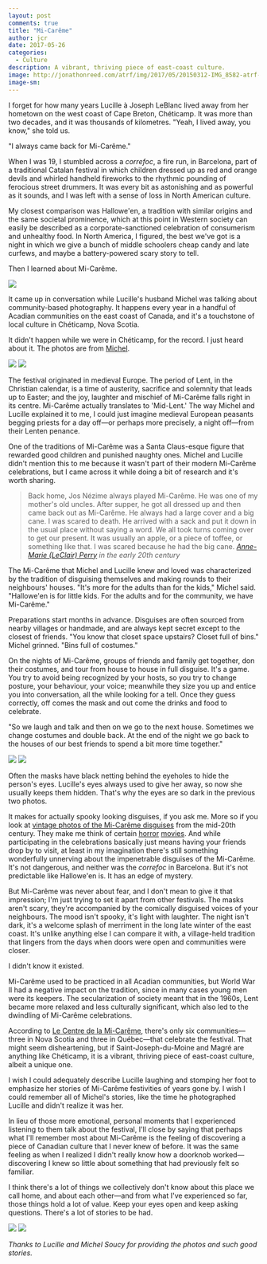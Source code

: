 ```yaml
---
layout: post
comments: true
title: "Mi-Carême"
author: jcr
date: 2017-05-26
categories:
  - Culture
description: A vibrant, thriving piece of east-coast culture.
image: http://jonathonreed.com/atrf/img/2017/05/20150312-IMG_8582-atrf-jcr-2000-web.jpg
image-sm:
---
```


I forget for how many years Lucille à Joseph LeBlanc lived away from her hometown on the west coast of Cape Breton, Chéticamp. It was more than two decades, and it was thousands of kilometres. "Yeah, I lived away, you know," she told us. 

"I always came back for Mi-Carême." 

When I was 19, I stumbled across a <i>correfoc</i>, a fire run, in Barcelona, part of a traditional Catalan festival in which children dressed up as red and orange devils and whirled handheld fireworks to the rhythmic pounding of ferocious street drummers. It was every bit as astonishing and as powerful as it sounds, and I was left with a sense of loss in North American culture.

My closest comparison was Hallowe'en, a tradition with similar origins and the same societal prominence, which at this point in Western society can easily be described as a corporate-sanctioned celebration of consumerism and unhealthy food. In North America, I figured, the best we've got is a night in which we give a bunch of middle schoolers cheap candy and late curfews, and maybe a battery-powered scary story to tell.

Then I learned about Mi-Carême.

<img src="http://jonathonreed.com/atrf/img/2017/05/20160228-2F4A2594-atrf-jcr-2000-web.jpg">

It came up in conversation while Lucille's husband Michel was talking about community-based photography. It happens every year in a handful of Acadian communities on the east coast of Canada, and it's a touchstone of local culture in Chéticamp, Nova Scotia.

It didn't happen while we were in Chéticamp, for the record. I just heard about it. The photos are from <a href="https://www.facebook.com/msoucy/?ref=br_rs">Michel</a>.

<img src="http://jonathonreed.com/atrf/img/2017/05/20150502-2F4A9471-Edit-atrf-jcr-2000-web.jpg">

<img src="http://jonathonreed.com/atrf/img/2017/05/IMG_8954-atrf-jcr-2000-web.jpg">

The festival originated in medieval Europe. The period of Lent, in the Christian calendar, is a time of austerity, sacrifice and solemnity that leads up to Easter; and the joy, laughter and mischief of Mi-Carême falls right in its centre. Mi-Carême actually translates to 'Mid-Lent.' The way Michel and Lucille explained it to me, I could just imagine medieval European peasants begging priests for a day off—or perhaps more precisely, a night off—from their Lenten penance.

One of the traditions of Mi-Carême was a Santa Claus-esque figure that rewarded good children and punished naughty ones. Michel and Lucille didn't mention this to me because it wasn't part of their modern Mi-Carême celebrations, but I came across it while doing a bit of research and it's worth sharing.

<blockquote>Back home, Jos Nézime always played Mi-Carême.  He was one of my mother's old uncles.  After supper, he got all dressed up and then came back out as Mi-Carême.  He always had a large cover and a big cane.  I was scared to death.  He arrived with a sack and put it down in the usual place without saying a word.  We all took turns coming over to get our present.  It was usually an apple, or a piece of toffee, or something like that.  I was scared because he had the big cane.
<cite><a href="http://www.ameriquefrancaise.org/en/article-310/Mid-Lent_Traditions_in_Acadia.html#5.1" target="blank">Anne-Marie (LeClair) Perry</a> in the early 20th century</cite></blockquote>

The Mi-Carême that Michel and Lucille knew and loved was characterized by the tradition of disguising themselves and making rounds to their neighbours' houses. "It's more for the adults than for the kids," Michel said. "Hallowe'en is for little kids. For the adults and for the community, we have Mi-Carême."

Preparations start months in advance. Disguises are often sourced from nearby villages or handmade, and are always kept secret except to the closest of friends. "You know that closet space upstairs? Closet full of bins." Michel grinned. "Bins full of costumes."

On the nights of Mi-Carême, groups of friends and family get together, don their costumes, and tour from house to house in full disguise. It's a game. You try to avoid being recognized by your hosts, so you try to change posture, your behaviour, your voice; meanwhile they size you up and entice you into conversation, all the while looking for a tell. Once they guess correctly, off comes the mask and out come the drinks and food to celebrate. 

"So we laugh and talk and then on we go to the next house. Sometimes we change costumes and double back. At the end of the night we go back to the houses of our best friends to spend a bit more time together."

<img src="http://jonathonreed.com/atrf/img/2017/05/20160228-2F4A2653-atrf-jcr-2000-web.jpg">

<img src="http://jonathonreed.com/atrf/img/2017/05/20160228-2F4A2649-atrf-jcr-2000-web.jpg">

Often the masks have black netting behind the eyeholes to hide the person's eyes. Lucille's eyes always used to give her away, so now she usually keeps them hidden. That's why the eyes are so dark in the previous two photos.

It makes for actually spooky looking disguises, if you ask me. More so if you look at <a href="https://goo.gl/images/LVVNDO" target="blank">vintage photos of the Mi-Carême disguises</a> from the mid-20th century. They make me think of certain <a href="https://goo.gl/images/qRxLDB" target="blank">horror</a> <a href="https://goo.gl/images/9ZyNws" target="blank">movies</a>. And while participating in the celebrations basically just means having your friends drop by to visit, at least in my imagination there's still something wonderfully unnerving about the impenetrable disguises of the Mi-Carême. It's not dangerous, and neither was the <i>correfoc</i> in Barcelona. But it's not predictable like Hallowe'en is. It has an edge of mystery. 

But Mi-Carême was never about fear, and I don't mean to give it that impression; I'm just trying to set it apart from other festivals. The masks aren't scary, they're accompanied by the comically disguised voices of your neighbours. The mood isn't spooky, it's light with laughter. The night isn't dark, it's a welcome splash of merriment in the long late winter of the east coast. It's unlike anything else I can compare it with, a village-held tradition that lingers from the days when doors were open and communities were closer.

I didn't know it existed.

Mi-Carême used to be practiced in all Acadian communities, but World War II had a negative impact on the tradition, since in many cases young men were its keepers. The secularization of society meant that in the 1960s, Lent became more relaxed and less culturally significant, which also led to the dwindling of Mi-Carême celebrations.

According to <a href="http://www.micareme.ca/" target="blank">Le Centre de la Mi-Carême</a>, there's only six communities—three in Nova Scotia and three in Québec—that celebrate the festival. That might seem disheartening, but if Saint-Joseph-du-Moine and Magré are anything like Chéticamp, it is a vibrant, thriving piece of east-coast culture, albeit a unique one.

I wish I could adequately describe Lucille laughing and stomping her foot to emphasize her stories of Mi-Carême festivities of years gone by. I wish I could remember all of Michel's stories, like the time he photographed Lucille and didn't realize it was her.

In lieu of those more emotional, personal moments that I experienced listening to them talk about the festival, I'll close by saying that perhaps what I'll remember most about Mi-Carême is the feeling of discovering a piece of Canadian culture that I never knew of before. It was the same feeling as when I realized I didn't really know how a doorknob worked—discovering I knew so little about something that had previously felt so familiar.

I think there's a lot of things we collectively don't know about this place we call home, and about each other—and from what I've experienced so far, those things hold a lot of value. Keep your eyes open and keep asking questions. There's a lot of stories to be had.

<img src="http://jonathonreed.com/atrf/img/2017/05/IMG_8967-atrf-jcr-2000-web.jpg">

<img src="http://jonathonreed.com/atrf/img/2017/05/IMG_8946-atrf-jcr-2000-web.jpg">

<i>Thanks to Lucille and Michel Soucy for providing the photos and such good stories.</i>